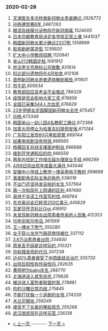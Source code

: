 ### 2020-02-28 
1. [ 天津医生多次抢救新冠肺炎患者确诊 ](https://s.weibo.com/weibo?q=%23%E5%A4%A9%E6%B4%A5%E5%8C%BB%E7%94%9F%E5%A4%9A%E6%AC%A1%E6%8A%A2%E6%95%91%E6%96%B0%E5%86%A0%E8%82%BA%E7%82%8E%E6%82%A3%E8%80%85%E7%A1%AE%E8%AF%8A%23&Refer=top) *2926772*
1. [ 孙杨遭禁赛8年 ](https://s.weibo.com/weibo?q=%23%E5%AD%99%E6%9D%A8%E9%81%AD%E7%A6%81%E8%B5%9B8%E5%B9%B4%23&Refer=top) *2487263*
1. [ 眼泪及结膜分泌物存在新冠病毒 ](https://s.weibo.com/weibo?q=%23%E7%9C%BC%E6%B3%AA%E5%8F%8A%E7%BB%93%E8%86%9C%E5%88%86%E6%B3%8C%E7%89%A9%E5%AD%98%E5%9C%A8%E6%96%B0%E5%86%A0%E7%97%85%E6%AF%92%23&Refer=top) *1524005*
1. [ 日本京都教育局决定各学校正常上课 ](https://s.weibo.com/weibo?q=%23%E6%97%A5%E6%9C%AC%E4%BA%AC%E9%83%BD%E6%95%99%E8%82%B2%E5%B1%80%E5%86%B3%E5%AE%9A%E5%90%84%E5%AD%A6%E6%A0%A1%E6%AD%A3%E5%B8%B8%E4%B8%8A%E8%AF%BE%23&Refer=top) *1441037*
1. [ 韩国新冠肺炎累计确诊2337例 ](https://s.weibo.com/weibo?q=%23%E9%9F%A9%E5%9B%BD%E6%96%B0%E5%86%A0%E8%82%BA%E7%82%8E%E7%B4%AF%E8%AE%A1%E7%A1%AE%E8%AF%8A2337%E4%BE%8B%23&Refer=top) *1358899*
1. [ 影视剧绝美造型 ](https://s.weibo.com/weibo?q=%23%E5%BD%B1%E8%A7%86%E5%89%A7%E7%BB%9D%E7%BE%8E%E9%80%A0%E5%9E%8B%23&Refer=top) *1239920*
1. [ 扩大中小学教师招聘 ](https://s.weibo.com/weibo?q=%23%E6%89%A9%E5%A4%A7%E4%B8%AD%E5%B0%8F%E5%AD%A6%E6%95%99%E5%B8%88%E6%8B%9B%E8%81%98%23&Refer=top) *1120941*
1. [ 釜山行2韩国定档 ](https://s.weibo.com/weibo?q=%23%E9%87%9C%E5%B1%B1%E8%A1%8C2%E9%9F%A9%E5%9B%BD%E5%AE%9A%E6%A1%A3%23&Refer=top) *1091912*
1. [ 抢注李文亮商标公司致歉 ](https://s.weibo.com/weibo?q=%23%E6%8A%A2%E6%B3%A8%E6%9D%8E%E6%96%87%E4%BA%AE%E5%95%86%E6%A0%87%E5%85%AC%E5%8F%B8%E8%87%B4%E6%AD%89%23&Refer=top) *931614*
1. [ 科比部分遗物将在4月拍卖 ](https://s.weibo.com/weibo?q=%23%E7%A7%91%E6%AF%94%E9%83%A8%E5%88%86%E9%81%97%E7%89%A9%E5%B0%86%E5%9C%A84%E6%9C%88%E6%8B%8D%E5%8D%96%23&Refer=top) *912108*
1. [ 首例新冠肺炎逝者遗体解剖报告 ](https://s.weibo.com/weibo?q=%23%E9%A6%96%E4%BE%8B%E6%96%B0%E5%86%A0%E8%82%BA%E7%82%8E%E9%80%9D%E8%80%85%E9%81%97%E4%BD%93%E8%A7%A3%E5%89%96%E6%8A%A5%E5%91%8A%23&Refer=top) *911601*
1. [ 煎牛奶 ](https://s.weibo.com/weibo?q=%23%E7%85%8E%E7%89%9B%E5%A5%B6%23&Refer=top) *805634*
1. [ 教育部回应高考会不会推迟 ](https://s.weibo.com/weibo?q=%23%E6%95%99%E8%82%B2%E9%83%A8%E5%9B%9E%E5%BA%94%E9%AB%98%E8%80%83%E4%BC%9A%E4%B8%8D%E4%BC%9A%E6%8E%A8%E8%BF%9F%23&Refer=top) *789329*
1. [ 疫情是否会影响大家工资 ](https://s.weibo.com/weibo?q=%23%E7%96%AB%E6%83%85%E6%98%AF%E5%90%A6%E4%BC%9A%E5%BD%B1%E5%93%8D%E5%A4%A7%E5%AE%B6%E5%B7%A5%E8%B5%84%23&Refer=top) *676856*
1. [ 全国已采集544人次血浆 ](https://s.weibo.com/weibo?q=%E5%85%A8%E5%9B%BD%E5%B7%B2%E9%87%87%E9%9B%86544%E4%BA%BA%E6%AC%A1%E8%A1%80%E6%B5%86&Refer=top) *676629*
1. [ 23岁伊朗女足国脚因新冠肺炎去世 ](https://s.weibo.com/weibo?q=%2323%E5%B2%81%E4%BC%8A%E6%9C%97%E5%A5%B3%E8%B6%B3%E5%9B%BD%E8%84%9A%E5%9B%A0%E6%96%B0%E5%86%A0%E8%82%BA%E7%82%8E%E5%8E%BB%E4%B8%96%23&Refer=top) *675457*
1. [ 孙杨 ](https://s.weibo.com/weibo?q=%E5%AD%99%E6%9D%A8&Refer=top) *673349*
1. [ 韩国釜山一幼儿园4名教职工确诊 ](https://s.weibo.com/weibo?q=%23%E9%9F%A9%E5%9B%BD%E9%87%9C%E5%B1%B1%E4%B8%80%E5%B9%BC%E5%84%BF%E5%9B%AD4%E5%90%8D%E6%95%99%E8%81%8C%E5%B7%A5%E7%A1%AE%E8%AF%8A%23&Refer=top) *672368*
1. [ 加拿大将停止为哈里夫妇提供安保 ](https://s.weibo.com/weibo?q=%23%E5%8A%A0%E6%8B%BF%E5%A4%A7%E5%B0%86%E5%81%9C%E6%AD%A2%E4%B8%BA%E5%93%88%E9%87%8C%E5%A4%AB%E5%A6%87%E6%8F%90%E4%BE%9B%E5%AE%89%E4%BF%9D%23&Refer=top) *671284*
1. [ 广东阳江发现60只黑脸琵鹭 ](https://s.weibo.com/weibo?q=%23%E5%B9%BF%E4%B8%9C%E9%98%B3%E6%B1%9F%E5%8F%91%E7%8E%B060%E5%8F%AA%E9%BB%91%E8%84%B8%E7%90%B5%E9%B9%AD%23&Refer=top) *669744*
1. [ 如果电视剧没有特效 ](https://s.weibo.com/weibo?q=%23%E5%A6%82%E6%9E%9C%E7%94%B5%E8%A7%86%E5%89%A7%E6%B2%A1%E6%9C%89%E7%89%B9%E6%95%88%23&Refer=top) *668565*
1. [ 杨幂回复前线支援医护粉丝 ](https://s.weibo.com/weibo?q=%23%E6%9D%A8%E5%B9%82%E5%9B%9E%E5%A4%8D%E5%89%8D%E7%BA%BF%E6%94%AF%E6%8F%B4%E5%8C%BB%E6%8A%A4%E7%B2%89%E4%B8%9D%23&Refer=top) *666688*
1. [ 接到开学通知后的你 ](https://s.weibo.com/weibo?q=%23%E6%8E%A5%E5%88%B0%E5%BC%80%E5%AD%A6%E9%80%9A%E7%9F%A5%E5%90%8E%E7%9A%84%E4%BD%A0%23&Refer=top) *666559*
1. [ 两年内找到工作按应届办理就业手续 ](https://s.weibo.com/weibo?q=%23%E4%B8%A4%E5%B9%B4%E5%86%85%E6%89%BE%E5%88%B0%E5%B7%A5%E4%BD%9C%E6%8C%89%E5%BA%94%E5%B1%8A%E5%8A%9E%E7%90%86%E5%B0%B1%E4%B8%9A%E6%89%8B%E7%BB%AD%23&Refer=top) *666299*
1. [ 4月8日将出现年度最大满月 ](https://s.weibo.com/weibo?q=%234%E6%9C%888%E6%97%A5%E5%B0%86%E5%87%BA%E7%8E%B0%E5%B9%B4%E5%BA%A6%E6%9C%80%E5%A4%A7%E6%BB%A1%E6%9C%88%23&Refer=top) *645546*
1. [ 安徽中小学线上教学一律采用电子教材 ](https://s.weibo.com/weibo?q=%23%E5%AE%89%E5%BE%BD%E4%B8%AD%E5%B0%8F%E5%AD%A6%E7%BA%BF%E4%B8%8A%E6%95%99%E5%AD%A6%E4%B8%80%E5%BE%8B%E9%87%87%E7%94%A8%E7%94%B5%E5%AD%90%E6%95%99%E6%9D%90%23&Refer=top) *599668*
1. [ 表面配角实际主角的角色 ](https://s.weibo.com/weibo?q=%23%E8%A1%A8%E9%9D%A2%E9%85%8D%E8%A7%92%E5%AE%9E%E9%99%85%E4%B8%BB%E8%A7%92%E7%9A%84%E8%A7%92%E8%89%B2%23&Refer=top) *538018*
1. [ 不出门还坚持发自拍的女生 ](https://s.weibo.com/weibo?q=%23%E4%B8%8D%E5%87%BA%E9%97%A8%E8%BF%98%E5%9D%9A%E6%8C%81%E5%8F%91%E8%87%AA%E6%8B%8D%E7%9A%84%E5%A5%B3%E7%94%9F%23&Refer=top) *537564*
1. [ 第一次和现在上网课的区别 ](https://s.weibo.com/weibo?q=%23%E7%AC%AC%E4%B8%80%E6%AC%A1%E5%92%8C%E7%8E%B0%E5%9C%A8%E4%B8%8A%E7%BD%91%E8%AF%BE%E7%9A%84%E5%8C%BA%E5%88%AB%23&Refer=top) *497490*
1. [ 易烊千玺读工作室写的信 ](https://s.weibo.com/weibo?q=%23%E6%98%93%E7%83%8A%E5%8D%83%E7%8E%BA%E8%AF%BB%E5%B7%A5%E4%BD%9C%E5%AE%A4%E5%86%99%E7%9A%84%E4%BF%A1%23&Refer=top) *469764*
1. [ 东京奥运会已耗资250亿美元 ](https://s.weibo.com/weibo?q=%23%E4%B8%9C%E4%BA%AC%E5%A5%A5%E8%BF%90%E4%BC%9A%E5%B7%B2%E8%80%97%E8%B5%84250%E4%BA%BF%E7%BE%8E%E5%85%83%23&Refer=top) *445629*
1. [ 瓦妮莎怀念科比Gigi ](https://s.weibo.com/weibo?q=%23%E7%93%A6%E5%A6%AE%E8%8E%8E%E6%80%80%E5%BF%B5%E7%A7%91%E6%AF%94Gigi%23&Refer=top) *416910*
1. [ 未发现新冠肺炎出院患者传染他人现象 ](https://s.weibo.com/weibo?q=%E6%9C%AA%E5%8F%91%E7%8E%B0%E6%96%B0%E5%86%A0%E8%82%BA%E7%82%8E%E5%87%BA%E9%99%A2%E6%82%A3%E8%80%85%E4%BC%A0%E6%9F%93%E4%BB%96%E4%BA%BA%E7%8E%B0%E8%B1%A1&Refer=top) *412353*
1. [ 10年前和10年后 ](https://s.weibo.com/weibo?q=%2310%E5%B9%B4%E5%89%8D%E5%92%8C10%E5%B9%B4%E5%90%8E%23&Refer=top) *361569*
1. [ 王一博水下憋气 ](https://s.weibo.com/weibo?q=%23%E7%8E%8B%E4%B8%80%E5%8D%9A%E6%B0%B4%E4%B8%8B%E6%86%8B%E6%B0%94%23&Refer=top) *350280*
1. [ 女子穿火龙充气服逛商场被拦 ](https://s.weibo.com/weibo?q=%23%E5%A5%B3%E5%AD%90%E7%A9%BF%E7%81%AB%E9%BE%99%E5%85%85%E6%B0%94%E6%9C%8D%E9%80%9B%E5%95%86%E5%9C%BA%E8%A2%AB%E6%8B%A6%23&Refer=top) *337112*
1. [ 3.6万治愈患者出院 ](https://s.weibo.com/weibo?q=3.6%E4%B8%87%E6%B2%BB%E6%84%88%E6%82%A3%E8%80%85%E5%87%BA%E9%99%A2&Refer=top) *334930*
1. [ 原来丢手绢是这样玩的 ](https://s.weibo.com/weibo?q=%23%E5%8E%9F%E6%9D%A5%E4%B8%A2%E6%89%8B%E7%BB%A2%E6%98%AF%E8%BF%99%E6%A0%B7%E7%8E%A9%E7%9A%84%23&Refer=top) *310321*
1. [ 你和理发师的代沟 ](https://s.weibo.com/weibo?q=%23%E4%BD%A0%E5%92%8C%E7%90%86%E5%8F%91%E5%B8%88%E7%9A%84%E4%BB%A3%E6%B2%9F%23&Refer=top) *307238*
1. [ 近40%患者接受了中西医结合治疗 ](https://s.weibo.com/weibo?q=%E8%BF%9140%25%E6%82%A3%E8%80%85%E6%8E%A5%E5%8F%97%E4%BA%86%E4%B8%AD%E8%A5%BF%E5%8C%BB%E7%BB%93%E5%90%88%E6%B2%BB%E7%96%97&Refer=top) *305730*
1. [ 出院后阳性有传染性吗 ](https://s.weibo.com/weibo?q=%E5%87%BA%E9%99%A2%E5%90%8E%E9%98%B3%E6%80%A7%E6%9C%89%E4%BC%A0%E6%9F%93%E6%80%A7%E5%90%97&Refer=top) *292635*
1. [ 黄晓明为baby庆生 ](https://s.weibo.com/weibo?q=%23%E9%BB%84%E6%99%93%E6%98%8E%E4%B8%BAbaby%E5%BA%86%E7%94%9F%23&Refer=top) *288770*
1. [ 北海道进入紧急状态 ](https://s.weibo.com/weibo?q=%E5%8C%97%E6%B5%B7%E9%81%93%E8%BF%9B%E5%85%A5%E7%B4%A7%E6%80%A5%E7%8A%B6%E6%80%81&Refer=top) *279626*
1. [ 被迫进入富愁者联盟的我 ](https://s.weibo.com/weibo?q=%E8%A2%AB%E8%BF%AB%E8%BF%9B%E5%85%A5%E5%AF%8C%E6%84%81%E8%80%85%E8%81%94%E7%9B%9F%E7%9A%84%E6%88%91&Refer=top) *278981*
1. [ 你的沙雕日常总结 ](https://s.weibo.com/weibo?q=%23%E4%BD%A0%E7%9A%84%E6%B2%99%E9%9B%95%E6%97%A5%E5%B8%B8%E6%80%BB%E7%BB%93%23&Refer=top) *275845*
1. [ 不能打扰每一个追剧的女孩 ](https://s.weibo.com/weibo?q=%23%E4%B8%8D%E8%83%BD%E6%89%93%E6%89%B0%E6%AF%8F%E4%B8%80%E4%B8%AA%E8%BF%BD%E5%89%A7%E7%9A%84%E5%A5%B3%E5%AD%A9%23&Refer=top) *274339*
1. [ 木兰花眼妆 ](https://s.weibo.com/weibo?q=%23%E6%9C%A8%E5%85%B0%E8%8A%B1%E7%9C%BC%E5%A6%86%23&Refer=top) *259249*
1. [ 接受不了长辈的哪些观念 ](https://s.weibo.com/weibo?q=%23%E6%8E%A5%E5%8F%97%E4%B8%8D%E4%BA%86%E9%95%BF%E8%BE%88%E7%9A%84%E5%93%AA%E4%BA%9B%E8%A7%82%E5%BF%B5%23&Refer=top) *255268*
1. [ 武汉居民现在这样买菜 ](https://s.weibo.com/weibo?q=%23%E6%AD%A6%E6%B1%89%E5%B1%85%E6%B0%91%E7%8E%B0%E5%9C%A8%E8%BF%99%E6%A0%B7%E4%B9%B0%E8%8F%9C%23&Refer=top) *226318* 

- [ < 上一页 ](https://github.com/able8/weibo-hot-record/blob/master/2020-02-27.md) -------- [ 下一页 > ](https://github.com/able8/weibo-hot-record/blob/master/2020-02-29.md)